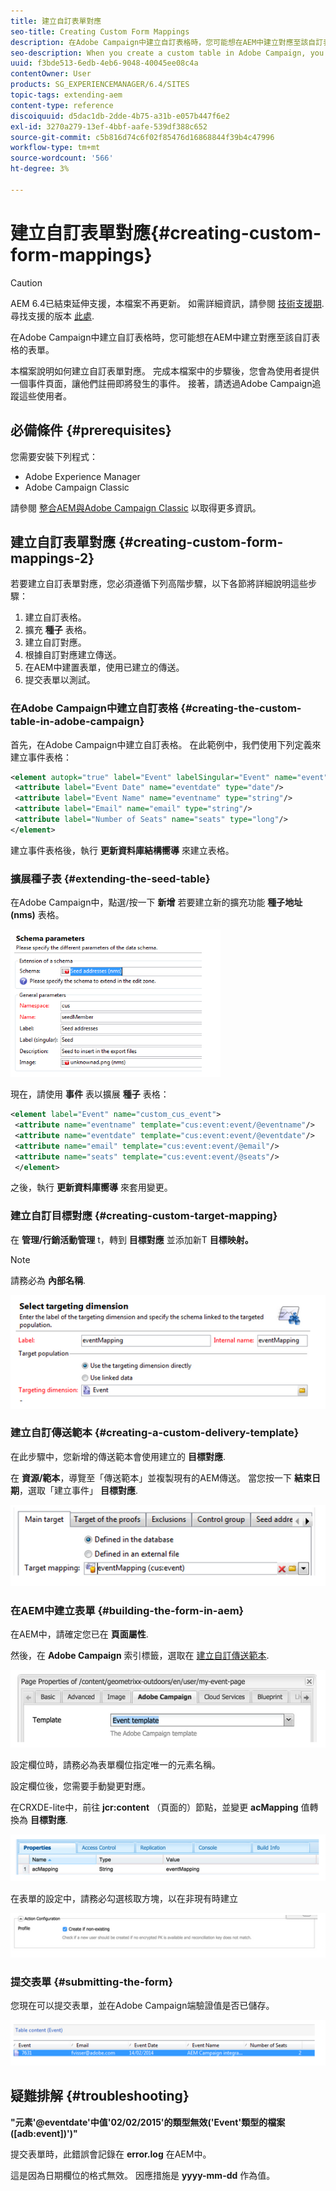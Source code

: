 ```yaml
---
title: 建立自訂表單對應
seo-title: Creating Custom Form Mappings
description: 在Adobe Campaign中建立自訂表格時，您可能想在AEM中建立對應至該自訂表格的表單
seo-description: When you create a custom table in Adobe Campaign, you may want to build a form in AEM that maps to that custom table
uuid: f3bde513-6edb-4eb6-9048-40045ee08c4a
contentOwner: User
products: SG_EXPERIENCEMANAGER/6.4/SITES
topic-tags: extending-aem
content-type: reference
discoiquuid: d5dac1db-2dde-4b75-a31b-e057b447f6e2
exl-id: 3270a279-13ef-4bbf-aafe-539df388c652
source-git-commit: c5b816d74c6f02f85476d16868844f39b4c47996
workflow-type: tm+mt
source-wordcount: '566'
ht-degree: 3%

---
```


# 建立自訂表單對應{#creating-custom-form-mappings}

>[!CAUTION]
>
>AEM 6.4已結束延伸支援，本檔案不再更新。 如需詳細資訊，請參閱 [技術支援期](https://helpx.adobe.com//tw/support/programs/eol-matrix.html). 尋找支援的版本 [此處](https://experienceleague.adobe.com/docs/).

在Adobe Campaign中建立自訂表格時，您可能想在AEM中建立對應至該自訂表格的表單。

本檔案說明如何建立自訂表單對應。 完成本檔案中的步驟後，您會為使用者提供一個事件頁面，讓他們註冊即將發生的事件。 接著，請透過Adobe Campaign追蹤這些使用者。

## 必備條件 {#prerequisites}

您需要安裝下列程式：

* Adobe Experience Manager
* Adobe Campaign Classic

請參閱 [整合AEM與Adobe Campaign Classic](/help/sites-administering/campaignonpremise.md) 以取得更多資訊。

## 建立自訂表單對應 {#creating-custom-form-mappings-2}

若要建立自訂表單對應，您必須遵循下列高階步驟，以下各節將詳細說明這些步驟：

1. 建立自訂表格。
1. 擴充 **種子** 表格。
1. 建立自訂對應。
1. 根據自訂對應建立傳送。
1. 在AEM中建置表單，使用已建立的傳送。
1. 提交表單以測試。

### 在Adobe Campaign中建立自訂表格 {#creating-the-custom-table-in-adobe-campaign}

首先，在Adobe Campaign中建立自訂表格。 在此範例中，我們使用下列定義來建立事件表格：

```xml
<element autopk="true" label="Event" labelSingular="Event" name="event">
 <attribute label="Event Date" name="eventdate" type="date"/>
 <attribute label="Event Name" name="eventname" type="string"/>
 <attribute label="Email" name="email" type="string"/>
 <attribute label="Number of Seats" name="seats" type="long"/>
</element>
```

建立事件表格後，執行 **更新資料庫結構嚮導** 來建立表格。

### 擴展種子表 {#extending-the-seed-table}

在Adobe Campaign中，點選/按一下 **新增** 若要建立新的擴充功能 **種子地址(nms)** 表格。

![chlimage_1-194](assets/chlimage_1-194.png)

現在，請使用 **事件** 表以擴展 **種子** 表格：

```xml
<element label="Event" name="custom_cus_event">
 <attribute name="eventname" template="cus:event:event/@eventname"/>
 <attribute name="eventdate" template="cus:event:event/@eventdate"/>
 <attribute name="email" template="cus:event:event/@email"/>
 <attribute name="seats" template="cus:event:event/@seats"/>
 </element>
```

之後，執行 **更新資料庫嚮導** 來套用變更。

### 建立自訂目標對應 {#creating-custom-target-mapping}

在 **管理/行銷活動管理** t，轉到 **目標對應** 並添加新T **目標映射。**

>[!NOTE]
>
>請務必為 **內部名稱**.

![chlimage_1-195](assets/chlimage_1-195.png)

### 建立自訂傳送範本 {#creating-a-custom-delivery-template}

在此步驟中，您新增的傳送範本會使用建立的 **目標對應**.

在 **資源/範本**，導覽至「傳送範本」並複製現有的AEM傳送。 當您按一下 **結束日期**，選取「建立事件」 **目標對應**.

![chlimage_1-196](assets/chlimage_1-196.png)

### 在AEM中建立表單 {#building-the-form-in-aem}

在AEM中，請確定您已在 **頁面屬性**.

然後，在 **Adobe Campaign** 索引標籤，選取在 [建立自訂傳送範本](#creating-a-custom-delivery-template).

![chlimage_1-197](assets/chlimage_1-197.png)

設定欄位時，請務必為表單欄位指定唯一的元素名稱。

設定欄位後，您需要手動變更對應。

在CRXDE-lite中，前往 **jcr:content** （頁面的）節點，並變更 **acMapping** 值轉換為 **目標對應**.

![chlimage_1-198](assets/chlimage_1-198.png)

在表單的設定中，請務必勾選核取方塊，以在非現有時建立

![chlimage_1-199](assets/chlimage_1-199.png)

### 提交表單 {#submitting-the-form}

您現在可以提交表單，並在Adobe Campaign端驗證值是否已儲存。

![chlimage_1-200](assets/chlimage_1-200.png)

## 疑難排解 {#troubleshooting}

**&quot;元素&#39;@eventdate&#39;中值&#39;02/02/2015&#39;的類型無效(&#39;Event&#39;類型的檔案([adb:event])&#39;)&quot;**

提交表單時，此錯誤會記錄在 **error.log** 在AEM中。

這是因為日期欄位的格式無效。 因應措施是 **yyyy-mm-dd** 作為值。

